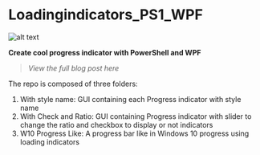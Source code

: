 # Loadingindicators_PS1_WPF
![alt text](https://github.com/zeluisping/LoadingIndicators.WPF/raw/master/demo.gif)

**Create cool progress indicator with PowerShell and WPF**

> *View the full blog post here*

The repo is composed of three folders:
1. With style name: GUI containing each Progress indicator with style name
2. With Check and Ratio: GUI containing Progress indicator with slider to change the ratio and checkbox to display or not indicators
3. W10 Progress Like: A progress bar like in Windows 10 progress using loading indicators
